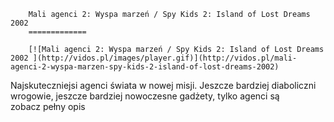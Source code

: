
        Mali agenci 2: Wyspa marzeń / Spy Kids 2: Island of Lost Dreams 2002 
        =============
        
        [![Mali agenci 2: Wyspa marzeń / Spy Kids 2: Island of Lost Dreams 2002 ](http://vidos.pl/images/player.gif)](http://vidos.pl/mali-agenci-2-wyspa-marzen-spy-kids-2-island-of-lost-dreams-2002)
        
        
 Najskuteczniejsi agenci świata w nowej misji. Jeszcze bardziej diaboliczni wrogowie, jeszcze bardziej nowoczesne gadżety, tylko agenci są zobacz pełny opis
    